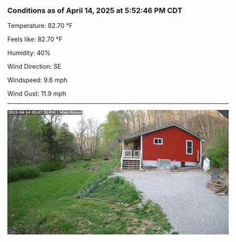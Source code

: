 ### Conditions as of April 14, 2025 at 5:52:46 PM CDT 

Temperature: 82.70 &deg;F

Feels like: 82.70 &deg;F

Humidity: 40%

Wind Direction: SE

Windspeed: 9.6 mph

Wind Gust: 11.9 mph

---

<img src="./images/latest.jpeg"/>


